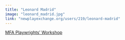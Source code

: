 ```yaml
---
title: "Leonard Madrid"
image: "leonard_madrid.jpg"
link: "newplayexchange.org/users/219/leonard-madrid"
---
```


[MFA Playwrights’ Workshop](/affiliated-artists/mfa-playwrights-workshop)